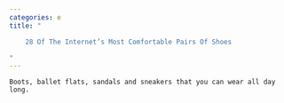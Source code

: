 ```yaml
---
categories: e
title: "

    28 Of The Internet’s Most Comfortable Pairs Of Shoes

"
---
```



    Boots, ballet flats, sandals and sneakers that you can wear all day long.

